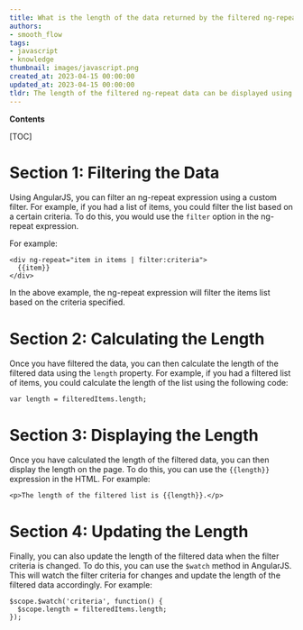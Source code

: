 ```yaml
---
title: What is the length of the data returned by the filtered ng-repeat?
authors:
- smooth_flow
tags:
- javascript
- knowledge
thumbnail: images/javascript.png
created_at: 2023-04-15 00:00:00
updated_at: 2023-04-15 00:00:00
tldr: The length of the filtered ng-repeat data can be displayed using the `length` property of the filtered array.
---
```


**Contents**

[TOC]

# Section 1: Filtering the Data

Using AngularJS, you can filter an ng-repeat expression using a custom filter. For example, if you had a list of items, you could filter the list based on a certain criteria. To do this, you would use the `filter` option in the ng-repeat expression.

For example:

```
<div ng-repeat="item in items | filter:criteria">
  {{item}}
</div>
```

In the above example, the ng-repeat expression will filter the items list based on the criteria specified.

# Section 2: Calculating the Length

Once you have filtered the data, you can then calculate the length of the filtered data using the `length` property. For example, if you had a filtered list of items, you could calculate the length of the list using the following code:

```
var length = filteredItems.length;
```

# Section 3: Displaying the Length

Once you have calculated the length of the filtered data, you can then display the length on the page. To do this, you can use the `{{length}}` expression in the HTML. For example:

```
<p>The length of the filtered list is {{length}}.</p>
```

# Section 4: Updating the Length

Finally, you can also update the length of the filtered data when the filter criteria is changed. To do this, you can use the `$watch` method in AngularJS. This will watch the filter criteria for changes and update the length of the filtered data accordingly. For example:

```
$scope.$watch('criteria', function() {
  $scope.length = filteredItems.length;
});
```
